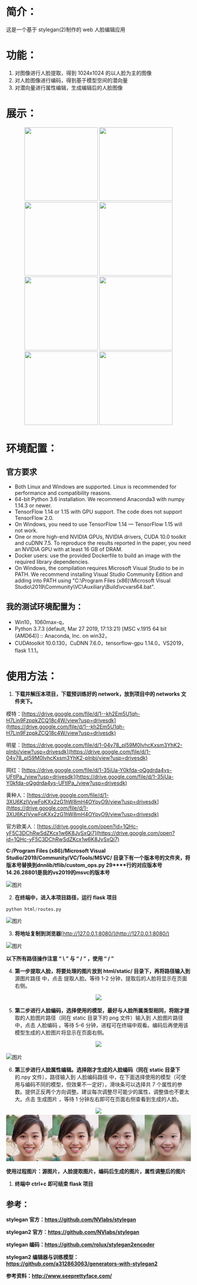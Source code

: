 # 简介：

这是一个基于 stylegan(2)制作的 web 人脸编辑应用

# 功能：

1. 对图像进行人脸提取，得到 1024x1024 的以人脸为主的图像
2. 对人脸图像进行编码，得到基于模型空间的潜向量
3. 对潜向量进行属性编辑，生成编辑后的人脸图像

# 展示：
<div align="center">
    <img src="https://github.com/OpenOceanCold/gif_pic/raw/master/age.gif" width = "200" height = "200" />
    <img src="https://github.com/OpenOceanCold/gif_pic/raw/master/beauty.gif" width = "200" height = "200" />
    <img src="https://github.com/OpenOceanCold/gif_pic/raw/master/gender.gif" width = "200" height = "200" />
    <img src="https://github.com/OpenOceanCold/gif_pic/raw/master/height.gif" width = "200" height = "200" />
</div>
<div align="center">
    <img src="https://github.com/OpenOceanCold/gif_pic/raw/master/width.gif" width = "200" height = "200" />
    <img src="https://github.com/OpenOceanCold/gif_pic/raw/master/smile.gif" width = "200" height = "200" />
    <img src="https://github.com/OpenOceanCold/gif_pic/raw/master/horizontal.gif" width = "200" height = "200" />
    <img src="https://github.com/OpenOceanCold/gif_pic/raw/master/vertical.gif" width = "200" height = "200" />
</div>








# 环境配置：

## 官方要求

* Both Linux and Windows are supported. Linux is recommended for performance and compatibility reasons.
* 64-bit Python 3.6 installation. We recommend Anaconda3 with numpy 1.14.3 or newer.
* TensorFlow 1.14 or 1.15 with GPU support. The code does not support TensorFlow 2.0.
* On Windows, you need to use TensorFlow 1.14 — TensorFlow 1.15 will not work.
* One or more high-end NVIDIA GPUs, NVIDIA drivers, CUDA 10.0 toolkit and cuDNN 7.5. To reproduce the results reported in the paper, you need an NVIDIA GPU with at least 16 GB of DRAM.
* Docker users: use the provided Dockerfile to build an image with the required library dependencies.
* On Windows, the compilation requires Microsoft Visual Studio to be in PATH. We recommend installing Visual Studio Community Edition and adding into PATH using "C:\Program Files (x86)\Microsoft Visual Studio\2019\Community\VC\Auxiliary\Build\vcvars64.bat".
## 我的测试环境配置为：


* Win10，1060max-q，
* Python 3.7.3 (default, Mar 27 2019, 17:13:21) [MSC v.1915 64 bit (AMD64)] :: Anaconda, Inc. on win32，
* CUDAtoolkit 10.0.130，CuDNN 7.6.0，tensorflow-gpu 1.14.0，VS2019，flask 1.1.1。

# 使用方法：


1. **下载并解压本项目，下载预训练好的 network，放到项目中的 networks 文件夹下。**

模特：[https://drive.google.com/file/d/1--kh2Em5U1qh-H7Lin9FzppkZCQ18c4W/view?usp=drivesdk](https://drive.google.com/file/d/1--kh2Em5U1qh-H7Lin9FzppkZCQ18c4W/view?usp=drivesdk)

明星：[https://drive.google.com/file/d/1-04v78_pI59M0IvhcKxsm3YhK2-plnbj/view?usp=drivesdk](https://drive.google.com/file/d/1-04v78_pI59M0IvhcKxsm3YhK2-plnbj/view?usp=drivesdk)

网红：[https://drive.google.com/file/d/1-35jUa-Y0kfda-oQgdrda4ys-UFtlPa_/view?usp=drivesdk](https://drive.google.com/file/d/1-35jUa-Y0kfda-oQgdrda4ys-UFtlPa_/view?usp=drivesdk)

黄种人：[https://drive.google.com/file/d/1-3XU6KzIVywFoKXx2zG1hW8mH4OYpyO9/view?usp=drivesdk](https://drive.google.com/file/d/1-3XU6KzIVywFoKXx2zG1hW8mH4OYpyO9/view?usp=drivesdk)

官方欧美人：[https://drive.google.com/open?id=1QHc-yF5C3DChRwSdZKcx1w6K8JvSxQi7](https://drive.google.com/open?id=1QHc-yF5C3DChRwSdZKcx1w6K8JvSxQi7)

**C:/Program Files (x86)/Microsoft Visual Studio/2019/Community/VC/Tools/MSVC/ 目录下有一个版本号的文件夹，将版本****号****替换****到****dnnlib/tflib/custom_ops.py 29****行的对应版本号14.26.28801是我的vs2019的msvc的版本号**

![图片](https://uploader.shimo.im/f/zCB2Tfh0EcX1vF0R.png!thumbnail)

2. **在终端中，进入本项目路径，运行 flask 项目**
```python
python html/routes.py
```
![图片](https://uploader.shimo.im/f/qd7DfvpLa4972AuD.png!thumbnail)

3. **将地址复制到浏览器**[http://127.0.0.1:8080/](http://127.0.0.1:8080/)

![图片](https://uploader.shimo.im/f/r5EZTmYEjpO6iUEk.png!thumbnail)

**以下所有路径操作注意 “ \ ” 与 “ / ” ，使用 “ / ”**

4. **第一步提取人脸，将要处理的图片放到 html/static/ 目录下，再将路径输入到**源图片路径 中，点击 提取人脸。等待 1-2 分钟，提取后的人脸将显示在页面右侧。

<div align="center"><img src="https://uploader.shimo.im/f/pVqaJXF0Xn6bGcRm.png!thumbnail" /></div>

5. **第二步进行人脸编码，选择使用的模型，最好与人脸所属类型相同，将刚才提**取的人脸图片路径（同在 static 目录下的 png 文件）输入到 人脸图片路径 中，点击 人脸编码 。等待 5-6 分钟，进程可在终端中观看。编码后再使用该模型生成的人脸图片将显示在页面右侧。

<div align="center"><img src="https://uploader.shimo.im/f/82MIyFytHdpvfxT9.png!thumbnail" /></div>

![图片](https://uploader.shimo.im/f/Uoo6T85sQ8vH4en4.png!thumbnail)


6. **第三步进行人脸属性编辑。选择刚才生成的人脸编码（同在 static 目录下**的.npy 文件），路径输入到 人脸编码路径 中，在下面选择使用的模型（可使用与编码不同的模型，但效果不一定好），滑块条可以选择共 7 个属性的参数。提供正反两个方向调整。建议每次调整尽可能少的属性，调整值也不要太大。点击 生成图片 ，等待 1 分钟左右即可在页面右侧查看到生成的人脸。

<div align="center"><img src="https://uploader.shimo.im/f/dOShdRusNW9A521O.png!thumbnail" /></div>


<div align="center"><img src="https://github.com/OpenOceanCold/gif_pic/raw/master/LcKZgdmPJcsO0xXE__thumbnail.png" /></div>


**使用过程图片：源图片，人脸提取图片，编码后生成的图片，属性调整后的图片**



1. **终端中 ctrl+c 即可结束 flask 项目**

## 参考：

**stylegan 官方：https://github.com/NVlabs/stylegan**

**stylegan2 官方：https://github.com/NVlabs/stylegan**

**stylegan 编码：https://github.com/rolux/stylegan2encoder**

**stylegan2 编辑器与训练模型：https://github.com/a312863063/generators-with-stylegan2**

**参考资料：http://www.seeprettyface.com/**